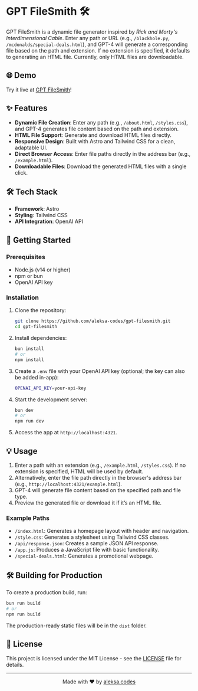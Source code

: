 # GPT FileSmith 🛠️

GPT FileSmith is a dynamic file generator inspired by _Rick and Morty's Interdimensional Cable_. Enter any path or URL (e.g., `/blackhole.py`, `/mcdonalds/special-deals.html`), and GPT-4 will generate a corresponding file based on the path and extension. If no extension is specified, it defaults to generating an HTML file. Currently, only HTML files are downloadable.

## 🌐 Demo

Try it live at [GPT FileSmith](https://filesmith.aleksa.io/)!

## ✨ Features

- **Dynamic File Creation**: Enter any path (e.g., `/about.html`, `/styles.css`), and GPT-4 generates file content based on the path and extension.
- **HTML File Support**: Generate and download HTML files directly.
- **Responsive Design**: Built with Astro and Tailwind CSS for a clean, adaptable UI.
- **Direct Browser Access**: Enter file paths directly in the address bar (e.g., `/example.html`).
- **Downloadable Files**: Download the generated HTML files with a single click.

## 🛠️ Tech Stack

- **Framework**: Astro
- **Styling**: Tailwind CSS
- **API Integration**: OpenAI API

## 🚀 Getting Started

### Prerequisites

- Node.js (v14 or higher)
- npm or bun
- OpenAI API key

### Installation

1. Clone the repository:

   ```bash
   git clone https://github.com/aleksa-codes/gpt-filesmith.git
   cd gpt-filesmith
   ```

2. Install dependencies:

   ```bash
   bun install
   # or
   npm install
   ```

3. Create a `.env` file with your OpenAI API key (optional; the key can also be added in-app):

   ```bash
   OPENAI_API_KEY=your-api-key
   ```

4. Start the development server:

   ```bash
   bun dev
   # or
   npm run dev
   ```

5. Access the app at `http://localhost:4321`.

## 💡 Usage

1. Enter a path with an extension (e.g., `/example.html`, `/styles.css`). If no extension is specified, HTML will be used by default.
2. Alternatively, enter the file path directly in the browser's address bar (e.g., `http://localhost:4321/example.html`).
3. GPT-4 will generate file content based on the specified path and file type.
4. Preview the generated file or download it if it’s an HTML file.

### Example Paths

- `/index.html`: Generates a homepage layout with header and navigation.
- `/style.css`: Generates a stylesheet using Tailwind CSS classes.
- `/api/response.json`: Creates a sample JSON API response.
- `/app.js`: Produces a JavaScript file with basic functionality.
- `/special-deals.html`: Generates a promotional webpage.

## 🛠️ Building for Production

To create a production build, run:

```bash
bun run build
# or
npm run build
```

The production-ready static files will be in the `dist` folder.

## 📝 License

This project is licensed under the MIT License - see the [LICENSE](https://github.com/aleksa-codes/gpt-filesmith/blob/main/LICENSE) file for details.

---

<p align="center">Made with ❤️ by <a href="https://github.com/aleksa-codes">aleksa.codes</a></p>
